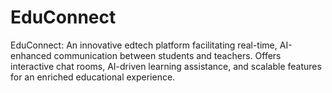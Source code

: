 # EduConnect
EduConnect: An innovative edtech platform facilitating real-time, AI-enhanced communication between students and teachers. Offers interactive chat rooms, AI-driven learning assistance, and scalable features for an enriched educational experience.
